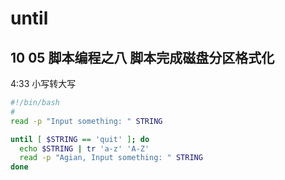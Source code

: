 # until

## 10 05 脚本编程之八 脚本完成磁盘分区格式化

4:33 小写转大写

```bash
#!/bin/bash
#
read -p "Input something: " STRING

until [ $STRING == 'quit' ]; do
  echo $STRING | tr 'a-z' 'A-Z'
  read -p "Agian, Input something: " STRING
done

```

